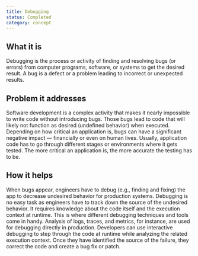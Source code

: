 ```yaml
---
title: Debugging
status: Completed
category: concept
---
```


## What it is
Debugging is the process or activity of finding and resolving bugs (or errors) from computer programs, software, or systems to get the desired result. A bug is a defect or a problem leading to incorrect or unexpected results.

## Problem it addresses
Software development is a complex activity that makes it nearly impossible to write code without introducing bugs. Those bugs lead to code that will likely not function as desired (undefined behavior) when executed. Depending on how critical an application is, bugs can have a significant negative impact — financially or even on human lives. Usually, application code has to go through different stages or environments where it gets tested. The more critical an application is, the more accurate the testing has to be. 

## How it helps
When bugs appear, engineers have to debug (e.g., finding and fixing) the app to decrease undesired behavior for production systems. Debugging is no easy task as engineers have to track down the source of the undesired behavior. It requires knowledge about the code itself and the execution context at runtime. This is where different debugging techniques and tools come in handy. Analysis of logs, traces, and metrics, for instance, are used for debugging directly in production. Developers can use interactive debugging to step through the code at runtime while analyzing the related execution context. Once they have identified the source of the failure, they correct the code and create a bug fix or patch.
